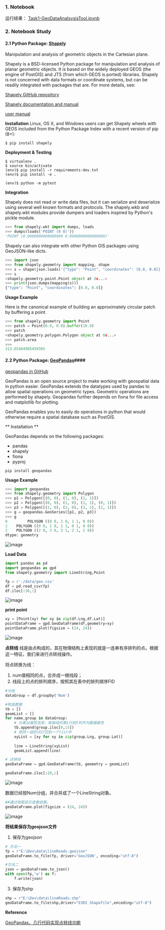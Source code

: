### 1. Notebook ###

运行结果： [Task1-GeoDataAnalsysisTool.ipynb](https://github.com/frankyangdev/DataMining-Learning/blob/main/WisdomOcean/Task1-GeoDataAnalsysisTool.ipynb)

### 2. Notebook Study ###

#### 2.1 Python Package: [Shapely](https://pypi.org/project/Shapely/) ####

Manipulation and analysis of geometric objects in the Cartesian plane.

Shapely is a BSD-licensed Python package for manipulation and analysis of planar geometric objects. It is based on the widely deployed GEOS (the engine of PostGIS) and JTS (from which GEOS is ported) libraries. Shapely is not concerned with data formats or coordinate systems, but can be readily integrated with packages that are. For more details, see:

[Shapely GitHub repository](https://github.com/Toblerity/Shapely)

[Shapely documentation and manual](https://shapely.readthedocs.io/en/latest/)

[user manual](https://shapely.readthedocs.io/en/latest/manual.html#introduction)

**Installation**
Linux, OS X, and Windows users can get Shapely wheels with GEOS included from the Python Package Index with a recent version of pip (8+):

```
$ pip install shapely
```

**Deployment & Testing**

```
$ virtualenv .
$ source bin/activate
(env)$ pip install -r requirements-dev.txt
(env)$ pip install -e .
```
```
(env)$ python -m pytest
```
**Integration**

Shapely does not read or write data files, but it can serialize and deserialize using several well known formats and protocols. The shapely.wkb and shapely.wkt modules provide dumpers and loaders inspired by Python's pickle module.

```python
>>> from shapely.wkt import dumps, loads
>>> dumps(loads('POINT (0 0)'))
'POINT (0.0000000000000000 0.0000000000000000)'
```

Shapely can also integrate with other Python GIS packages using GeoJSON-like dicts.

```python
>>> import json
>>> from shapely.geometry import mapping, shape
>>> s = shape(json.loads('{"type": "Point", "coordinates": [0.0, 0.0]}'))
>>> s
<shapely.geometry.point.Point object at 0x...>
>>> print(json.dumps(mapping(s)))
{"type": "Point", "coordinates": [0.0, 0.0]}
```

**Usage Example**

Here is the canonical example of building an approximately circular patch by buffering a point.

```python
>>> from shapely.geometry import Point
>>> patch = Point(0.0, 0.0).buffer(10.0)
>>> patch
<shapely.geometry.polygon.Polygon object at 0x...>
>>> patch.area
>>> 
313.65484905459385
```

#### 2.2 Python Package: [GeoPandas](https://geopandas.org/)####

[geopandas in GitHub](https://github.com/geopandas/geopandas)

GeoPandas is an open source project to make working with geospatial data in python easier. GeoPandas extends the datatypes used by pandas to allow spatial operations on geometric types. Geometric operations are performed by shapely. Geopandas further depends on fiona for file access and matplotlib for plotting.

GeoPandas enables you to easily do operations in python that would otherwise require a spatial database such as PostGIS.

** Installation **

GeoPandas depends on the following packages:

* pandas
* shapely
* fiona
* pyproj

```
pip install geopandas
```
**Usage Example**

```python
>>> import geopandas
>>> from shapely.geometry import Polygon
>>> p1 = Polygon([(0, 0), (1, 0), (1, 1)])
>>> p2 = Polygon([(0, 0), (1, 0), (1, 1), (0, 1)])
>>> p3 = Polygon([(2, 0), (3, 0), (3, 1), (2, 1)])
>>> g = geopandas.GeoSeries([p1, p2, p3])
>>> g
0         POLYGON ((0 0, 1 0, 1 1, 0 0))
1    POLYGON ((0 0, 1 0, 1 1, 0 1, 0 0))
2    POLYGON ((2 0, 3 0, 3 1, 2 1, 2 0))
dtype: geometry
```
![image](https://user-images.githubusercontent.com/39177230/114685504-83d45600-9d44-11eb-9c38-9c9df196536e.png)

**Load Data**

```python
import pandas as pd
import geopandas as gpd
from shapely.geometry import LineString,Point

fp = r'./data/geo.csv'
df = pd.read_csv(fp)
df.iloc[:30,:]
```
![image](https://user-images.githubusercontent.com/39177230/114686484-68b61600-9d45-11eb-831f-3d1d92729905.png)


**print point**

```python
xy = [Point(xy) for xy in zip(df.Lng,df.Lat)]
pointDataFrame = gpd.GeoDataFrame(df,geometry=xy)
pointDataFrame.plot(figsize = (24, 24))
```

![image](https://user-images.githubusercontent.com/39177230/114686718-a2871c80-9d45-11eb-8c69-0666e9917956.png)

**点转线**
线是由点构成的，其在物理结构上表现的就是一连串有序排列的点。根据这一特征，我们来进行点转线操作。

将点转换为线：
1. num值相同的点，合并成一根线段；
2. 线段上的点的排列顺序，按照其在表中的排列顺序FID

```python
#分组
dataGroup = df.groupby('Num')

#构造数据
tb = []
geomList = []
for name,group in dataGroup:
    # 分离出属性信息，取每组的第1行前5列作为数据属性
    tb.append(group.iloc[0,:5])
    # 把同一组的点打包到一个list中
    xyList = [xy for xy in zip(group.Lng, group.Lat)]
    
    line = LineString(xyList)
    geomList.append(line)

# 点转线
geoDataFrame = gpd.GeoDataFrame(tb, geometry = geomList)

```

```python
geoDataFrame.iloc[:20,:]
```
![image](https://user-images.githubusercontent.com/39177230/114687060-f265e380-9d45-11eb-82d3-62789d3b2832.png)

数据已经按Num分组，并合并成了一个LineString对象。

```python
##通过地图显示查看结果。
geoDataFrame.plot(figsize = (24, 24))

```

![image](https://user-images.githubusercontent.com/39177230/114687197-16c1c000-9d46-11eb-8168-a68c50f56d90.png)

**将结果保存为geojson文件**
1. 保存为geojson

```python
# 方法一 
fp = r"E:\Dev\data\lineRoads.geojson"
geoDataFrame.to_file(fp, driver='GeoJSON', encoding="utf-8")

#方法二
json = geoDataFrame.to_json()
with open(fp,'w') as f:
    f.write(json)
```

3. 保存为shp

```python
shp = r"E:\Dev\data\lineRoads.shp"
geoDataFrame.to_file(shp,driver="ESRI Shapefile",encoding="utf-8")
```









**Reference**

[GeoPandas，几行代码实现点转线功能](https://blog.csdn.net/u012413551/article/details/93535357)











